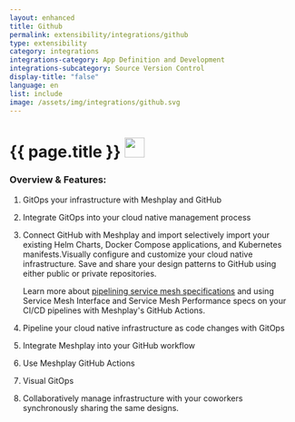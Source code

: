 ```yaml
---
layout: enhanced
title: Github
permalink: extensibility/integrations/github
type: extensibility
category: integrations
integrations-category: App Definition and Development
integrations-subcategory: Source Version Control
display-title: "false"
language: en
list: include
image: /assets/img/integrations/github.svg
---
```


<h1>{{ page.title }} <img src="{{ page.image }}" style="width: 35px; height: 35px;" /></h1>


<!-- This needs replaced with the Category property, not the sub-category.
 #### About: GitOps your infrastructure with Meshplay and GitHub -->

### Overview & Features:

1. GitOps your infrastructure with Meshplay and GitHub

2. Integrate GitOps into your cloud native management process

4. 
    Connect GitHub with Meshplay and import selectively import your existing Helm Charts, Docker Compose applications, and Kubernetes manifests.Visually configure and customize your cloud native infrastructure.
    Save and share your design patterns to GitHub using either public or private repositories.



    Learn more about <a href="/blog/service-mesh-specifications/pipelining-service-mesh-specifications">pipelining service mesh specifications</a> and using Service Mesh Interface and Service Mesh Performance specs on your CI/CD pipelines with Meshplay's GitHub Actions.



5. Pipeline your cloud native infrastructure as code changes with GitOps

6. Integrate Meshplay into your GitHub workflow

7. Use Meshplay GitHub Actions

8. Visual GitOps

9. Collaboratively manage infrastructure with your coworkers synchronously sharing the same designs.

